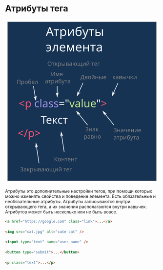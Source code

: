 # Атрибуты тега

![атрибуты тега](./code/html-0-3/atribute.svg)

Атрибуты это дополнительные настройки тегов, при помощи которых можно изменять
свойства и поведение элемента. Есть обязательные и необязательные атрибуты.
Атрибуты записываются внутри открывающего тега, а их значения располагаются
внутри кавычек. Атрибутов может быть несколько или не быть вовсе.

```html
<a href="https://google.com" class="link">...</a>

<img src="cat.jpg" alt="cute cat" />

<input type="text" name="user_name" />

<button type="submit">...</button>

<p class="text">...</p>
```

<!-- вывод кода в браузер -->